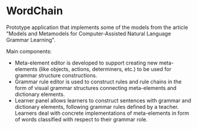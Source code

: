 WordChain
=========

Prototype application that implements some of the models from the article "Models and Metamodels for Computer-Assisted Natural Language Grammar Learning".

Main components:
 - Meta-element editor is developed to support creating new meta-elements (like objects, actions, determiners, etc.) to be used for grammar structure constructions.
 - Grammar rule editor is used to construct rules and rule chains in the form of visual grammar structures connecting meta-elements and dictionary elements.
 - Learner panel allows learners to construct sentences with grammar and dictionary elements, following grammar rules defined by a teacher. Learners deal with concrete implementations of meta-elements in form of words classified with respect to their grammar role.
